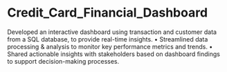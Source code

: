 # Credit_Card_Financial_Dashboard
Developed an interactive dashboard using  transaction and customer data from a SQL database,  to provide real-time insights.  • Streamlined data processing &amp; analysis to monitor  key performance metrics and trends.  • Shared actionable insights with stakeholders based  on dashboard findings to support decision-making  processes.
